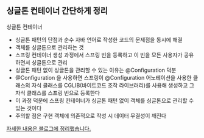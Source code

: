 ## 싱글톤 컨테이너 간단하게 정리

싱글톤 컨테이너

- 싱글톤 패턴의 단점과 순수 자바 언어로 작성한 코드의 문제점을 동시에 해결
- 객체를 싱글톤으로 관리하는 것
- 스프링 컨테이너 생성 과정에서 스프링 빈을 등록하고 이 빈을 모든 사용자가 공유하면서 싱글톤으로 관리
- 싱글톤 패턴 없이 싱글톤을 관리할 수 있는 이유는 @Configuration 덕분
- @Configuration 을 사용하면 스프링이 @Configuration 어노테이션을 사용한 클래스의 자식 클래스를 CGLIB(바이트코드 조작 라이브러리)를 사용해 생성하고 그 자식 클래스를 스프링 빈으로 등록한다
- 이 과정 덕분에 스프링 컨테이너가 싱글톤 패턴 없이 객체를 싱글톤으로 관리할 수 있는 것이다
- 주의할 점은 구현 객체에 의존적으로 작성 시 데이터 무결성이 깨진다

[자세한 내용은 블로그에 정리했습니다.](https://hsh519.tistory.com/41)
